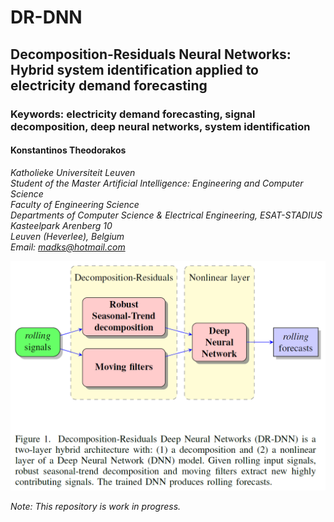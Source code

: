 # DR-DNN
## Decomposition-Residuals Neural Networks: Hybrid system identification applied to electricity demand forecasting
### Keywords: electricity demand forecasting, signal decomposition, deep neural networks, system identification

#### Konstantinos Theodorakos  
*Katholieke Universiteit Leuven*  
*Student of the Master Artificial Intelligence: Engineering and Computer Science*  
*Faculty of Engineering Science*  
*Departments of Computer Science & Electrical Engineering, ESAT-STADIUS*  
*Kasteelpark Arenberg 10*  
*Leuven (Heverlee), Belgium*  
*Email: madks@hotmail.com*


![alt text](DR-DNN_fig1.png "Decomposition-Residuals Neural Networks")

*Note: This repository is work in progress.*
